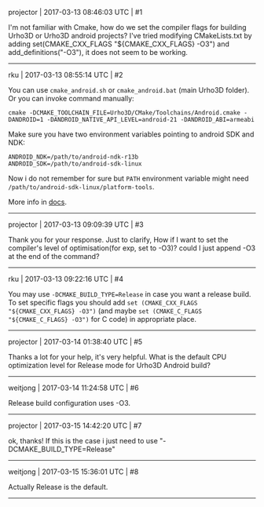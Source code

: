 projector | 2017-03-13 08:46:03 UTC | #1

I'm not familiar with Cmake, how do we set the compiler flags for building Urho3D or Urho3D android projects? I've tried modifying CMakeLists.txt by adding set(CMAKE_CXX_FLAGS "${CMAKE_CXX_FLAGS} -O3") and add_definitions("-O3"), it does not seem to be working.

-------------------------

rku | 2017-03-13 08:55:14 UTC | #2

You can use `cmake_android.sh` or `cmake_android.bat` (main Urho3D folder). Or you can invoke command manually:

    cmake -DCMAKE_TOOLCHAIN_FILE=Urho3D/CMake/Toolchains/Android.cmake -DANDROID=1 -DANDROID_NATIVE_API_LEVEL=android-21 -DANDROID_ABI=armeabi

Make sure you have two environment variables pointing to android SDK and NDK:

    ANDROID_NDK=/path/to/android-ndk-r13b
    ANDROID_SDK=/path/to/android-sdk-linux

Now i do not remember for sure but `PATH` environment variable might need `/path/to/android-sdk-linux/platform-tools`.

More info in [docs](https://urho3d.github.io/documentation/1.6/_building.html#Building_Android).

-------------------------

projector | 2017-03-13 09:09:39 UTC | #3

Thank you for your response. Just to clarify, How if I want to set the compiler's level of optimisation(for exp, set to -O3)? could I just append -O3 at the end of the command?

-------------------------

rku | 2017-03-13 09:22:16 UTC | #4

You may use `-DCMAKE_BUILD_TYPE=Release` in case you want a release build. To set specific flags you should add `set (CMAKE_CXX_FLAGS "${CMAKE_CXX_FLAGS} -O3")` (and maybe `set (CMAKE_C_FLAGS "${CMAKE_C_FLAGS} -O3")` for C code) in appropriate place.

-------------------------

projector | 2017-03-14 01:38:40 UTC | #5

Thanks a lot for your help, it's very helpful. What is the default CPU optimization level for Release mode for Urho3D Android build?

-------------------------

weitjong | 2017-03-14 11:24:58 UTC | #6

Release build configuration uses -O3.

-------------------------

projector | 2017-03-15 14:42:20 UTC | #7

ok, thanks! If this is the case i just need to use "-DCMAKE_BUILD_TYPE=Release"

-------------------------

weitjong | 2017-03-15 15:36:01 UTC | #8

Actually Release is the default.

-------------------------


